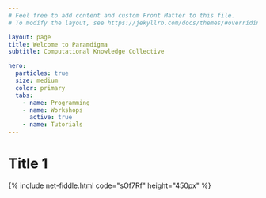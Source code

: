 ```yaml
---
# Feel free to add content and custom Front Matter to this file.
# To modify the layout, see https://jekyllrb.com/docs/themes/#overriding-theme-defaults

layout: page
title: Welcome to Paramdigma
subtitle: Computational Knowledge Collective

hero:
  particles: true
  size: medium
  color: primary
  tabs:
    - name: Programming
    - name: Workshops
      active: true
    - name: Tutorials
---
```


# Title 1

{% include net-fiddle.html code="sOf7Rf" height="450px" %}
